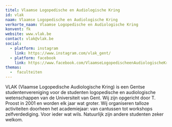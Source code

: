 ```yaml
---
titel: Vlaamse Logopedische en Audiologische Kring
id: vlak
naam: Vlaamse Logopedische en Audiologische Kring
verkorte_naam: Vlaamse Logopedische en Audiologische Kring
konvent: fk
website: www.vlak.be
contact: vlak@vlak.be
social:
  - platform: instagram
    link: https://www.instagram.com/vlak_gent/
  - platform: facebook
    link: https://www.facebook.com/VlaamseLogopedischeenAudiologischeKring/
themas:
  -  faculteiten
---
```

VLAK (Vlaamse Logopedische Audiologische Kring) is een Gentse studentenvereniging voor de studenten logopedische en audiologische wetenschappen van de Universiteit van Gent.
Wij zijn opgericht door T. Proost in 2001 en worden elk jaar wat groter.
Wij organiseren talloze activiteiten doorheen het academiejaar: van cantussen tot workshops zelfverdediging. Voor ieder wat wils. Natuurlijk zijn andere studenten zeker welkom.
